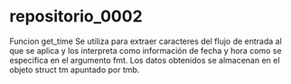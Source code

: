 # repositorio_0002
Funcion get_time
Se utiliza para extraer caracteres del flujo de entrada al que se aplica y los interpreta como información de fecha y hora como se especifica en el argumento fmt. Los datos obtenidos se almacenan en el objeto struct tm apuntado por tmb.
